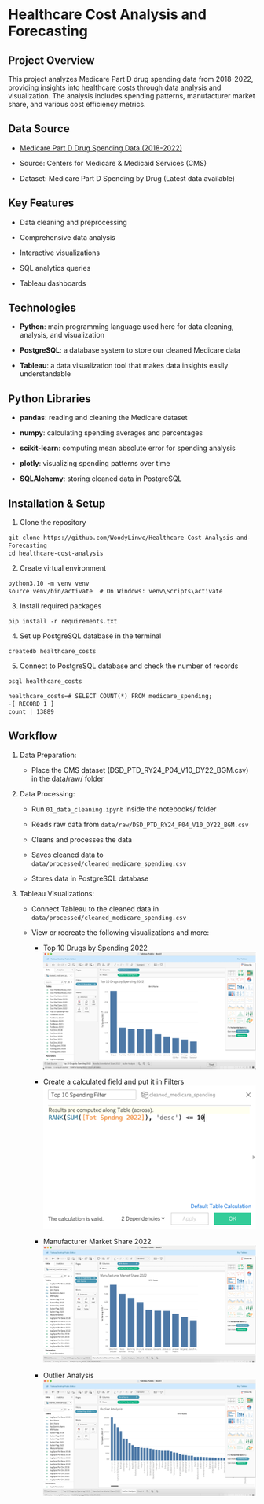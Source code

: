 # Healthcare Cost Analysis and Forecasting

## Project Overview
This project analyzes Medicare Part D drug spending data from 2018-2022, providing insights into healthcare costs through data analysis and visualization. The analysis includes spending patterns, manufacturer market share, and various cost efficiency metrics.

## Data Source
- [Medicare Part D Drug Spending Data (2018-2022)](https://data.cms.gov/summary-statistics-on-use-and-payments/medicare-medicaid-spending-by-drug/medicare-part-d-spending-by-drug) 

- Source: Centers for Medicare & Medicaid Services (CMS)

- Dataset: Medicare Part D Spending by Drug (Latest data available)

## Key Features
- Data cleaning and preprocessing

- Comprehensive data analysis

- Interactive visualizations

- SQL analytics queries

- Tableau dashboards

## Technologies
- **Python**: main programming language used here for data cleaning, analysis, and visualization

- **PostgreSQL**: a database system to store our cleaned Medicare data

- **Tableau**: a data visualization tool that makes data insights easily understandable

## Python Libraries
- **pandas**: reading and cleaning the Medicare dataset

- **numpy**: calculating spending averages and percentages

- **scikit-learn**: computing mean absolute error for spending analysis

- **plotly**: visualizing spending patterns over time

- **SQLAlchemy**: storing cleaned data in PostgreSQL

## Installation & Setup

1. Clone the repository
```
git clone https://github.com/WoodyLinwc/Healthcare-Cost-Analysis-and-Forecasting
cd healthcare-cost-analysis
```

2. Create virtual environment
```
python3.10 -m venv venv
source venv/bin/activate  # On Windows: venv\Scripts\activate
```
3. Install required packages
```
pip install -r requirements.txt
```
4. Set up PostgreSQL database in the terminal
```
createdb healthcare_costs
```

5. Connect to PostgreSQL database and check the number of records
```
psql healthcare_costs
```
```
healthcare_costs=# SELECT COUNT(*) FROM medicare_spending;
-[ RECORD 1 ]
count | 13889
```

## Workflow
1. Data Preparation: 
    - Place the CMS dataset (DSD_PTD_RY24_P04_V10_DY22_BGM.csv) in the data/raw/ folder

2. Data Processing:
    - Run `01_data_cleaning.ipynb` inside the notebooks/ folder

    - Reads raw data from `data/raw/DSD_PTD_RY24_P04_V10_DY22_BGM.csv`

    - Cleans and processes the data

    - Saves cleaned data to `data/processed/cleaned_medicare_spending.csv`

    - Stores data in PostgreSQL database

3. Tableau Visualizations:
    - Connect Tableau to the cleaned data in `data/processed/cleaned_medicare_spending.csv`

    - View or recreate the following visualizations and more:
        - Top 10 Drugs by Spending 2022
        ![](./img/Top%2010%20Drugs%20by%20Spending%202022.png)

        - Create a calculated field and put it in Filters
        ![](./img/filter10.png)

        - Manufacturer Market Share 2022
        ![](./img/Manufacturer%20Market%20Share%202022.png)

        - Outlier Analysis
        ![](./img/Outlier%20Analysis.png)

